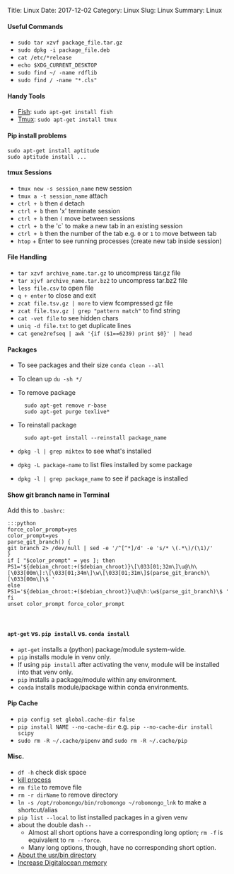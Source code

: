 Title: Linux
Date: 2017-12-02
Category: Linux
Slug: Linux
Summary: Linux


#### Useful Commands

* `sudo tar xzvf package_file.tar.gz`
* `sudo dpkg -i package_file.deb`
* `cat /etc/*release`
* `echo $XDG_CURRENT_DESKTOP`
* `sudo find ~/ -name rdflib`
* `sudo find / -name "*.cls"`

#### Handy Tools

   * [Fish](https://fishshell.com/): `sudo apt-get install fish`
   * [Tmux](https://linuxize.com/post/getting-started-with-tmux/): `sudo apt-get install tmux`
   

#### Pip install problems 

```
sudo apt-get install aptitude
sudo aptitude install ...
```

#### tmux Sessions

* `tmux new -s session_name` new session
* `tmux a -t session_name` attach
* `ctrl + b` then `d` detach
* `ctrl + b` then 'x' terminate session
* `ctrl + b` then `(` move between sessions
* `ctrl + b` the 'c` to make a new tab in an existing session
* `ctrl + b` then the number of the tab e.g. `0` or `1` to move between tab
* `htop` + Enter to see running processes (create new tab inside session)

#### File Handling

* `tar xzvf archive_name.tar.gz` to uncompress tar.gz file
* `tar xjvf archive_name.tar.bz2` to uncompress tar.bz2 file
* `less file.csv` to open file
* `q + enter` to close and exit
* `zcat file.tsv.gz | more` to view fcompressed gz file
* `zcat file.tsv.gz | grep "pattern match"` to find string
* `cat -vet file` to see hidden chars
* `uniq -d file.txt` to get duplicate lines
* `cat gene2refseq | awk '{if ($1==6239) print $0}' | head`

#### Packages

* To see packages and their size `conda clean --all`
* To clean up `du -sh */`
* To remove package

        sudo apt-get remove r-base
        sudo apt-get purge texlive*

* To reinstall package

        sudo apt-get install --reinstall package_name

* `dpkg -l | grep miktex` to see what's installed
* `dpkg -L package-name` to list files installed by some package
* `dpkg -l | grep package_name` to see if package is installed


#### Show git branch name in Terminal

Add this to `.bashrc`:

    :::python
    force_color_prompt=yes
    color_prompt=yes
    parse_git_branch() {
    git branch 2> /dev/null | sed -e '/^[^*]/d' -e 's/* \(.*\)/(\1)/'
    }
    if [ "$color_prompt" = yes ]; then
    PS1='${debian_chroot:+($debian_chroot)}\[\033[01;32m\]\u@\h\[\033[00m\]:\[\033[01;34m\]\w\[\033[01;31m\]$(parse_git_branch)\[\033[00m\]\$ '
    else
    PS1='${debian_chroot:+($debian_chroot)}\u@\h:\w$(parse_git_branch)\$ '
    fi
    unset color_prompt force_color_prompt

<br>

#### `apt-get` vs. `pip install` vs. `conda install`

* `apt-get` installs a (python) package/module system-wide.
* `pip` installs module in venv only.
* If using `pip install` after activating the venv, module will be installed into that venv only.
* `pip` installs a package/module within any environment.
* `conda` installs module/package within conda environments.

#### Pip Cache

* `pip config set global.cache-dir false`
* `pip install NAME --no-cache-dir` e.g. `pip --no-cache-dir install scipy`
* `sudo rm -R ~/.cache/pipenv` and `sudo rm -R ~/.cache/pip`

#### Misc.

* `df -h` check disk space
* [kill process](https://itsfoss.com/how-to-find-the-process-id-of-a-program-and-kill-it-quick-tip/)
* `rm file` to remove file
* `rm -r dirName` to remove directory
* `ln -s /opt/robomongo/bin/robomongo ~/robomongo_lnk` to make a shortcut/alias
* `pip list --local` to list installed packages in a given venv
* about the double dash `--`
    * Almost all short options have a corresponding long option; `rm -f` is equivalent to `rm --force`.
    * Many long options, though, have no corresponding short option.
* [About the usr/bin directory](http://askubuntu.com/questions/739297/how-to-install-robomongo-ubuntu-system-please-let-me-know/781793)
* [Increase Digitalocean memory](https://www.digitalocean.com/community/tutorials/how-to-add-swap-space-on-ubuntu-18-04)

